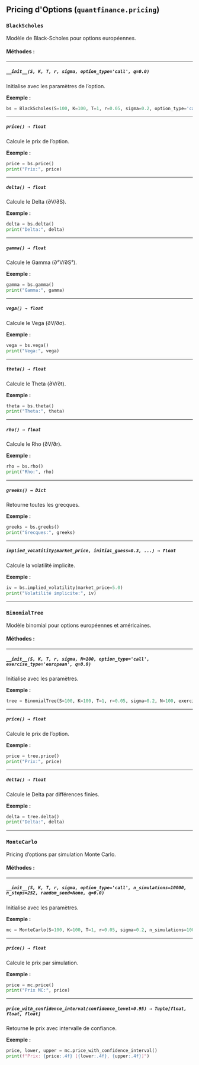 
## Pricing d'Options (`quantfinance.pricing`)

### `BlackScholes`

Modèle de Black-Scholes pour options européennes.

#### Méthodes :

---

##### `__init__(S, K, T, r, sigma, option_type='call', q=0.0)`

Initialise avec les paramètres de l’option.

**Exemple :**
```python
bs = BlackScholes(S=100, K=100, T=1, r=0.05, sigma=0.2, option_type='call')
```

---

##### `price() → float`

Calcule le prix de l’option.

**Exemple :**
```python
price = bs.price()
print("Prix:", price)
```

---

##### `delta() → float`

Calcule le Delta (∂V/∂S).

**Exemple :**
```python
delta = bs.delta()
print("Delta:", delta)
```

---

##### `gamma() → float`

Calcule le Gamma (∂²V/∂S²).

**Exemple :**
```python
gamma = bs.gamma()
print("Gamma:", gamma)
```

---

##### `vega() → float`

Calcule le Vega (∂V/∂σ).

**Exemple :**
```python
vega = bs.vega()
print("Vega:", vega)
```

---

##### `theta() → float`

Calcule le Theta (∂V/∂t).

**Exemple :**
```python
theta = bs.theta()
print("Theta:", theta)
```

---

##### `rho() → float`

Calcule le Rho (∂V/∂r).

**Exemple :**
```python
rho = bs.rho()
print("Rho:", rho)
```

---

##### `greeks() → Dict`

Retourne toutes les grecques.

**Exemple :**
```python
greeks = bs.greeks()
print("Grecques:", greeks)
```

---

##### `implied_volatility(market_price, initial_guess=0.3, ...) → float`

Calcule la volatilité implicite.

**Exemple :**
```python
iv = bs.implied_volatility(market_price=5.0)
print("Volatilité implicite:", iv)
```

---

### `BinomialTree`

Modèle binomial pour options européennes et américaines.

#### Méthodes :

---

##### `__init__(S, K, T, r, sigma, N=100, option_type='call', exercise_type='european', q=0.0)`

Initialise avec les paramètres.

**Exemple :**
```python
tree = BinomialTree(S=100, K=100, T=1, r=0.05, sigma=0.2, N=100, exercise_type='american')
```

---

##### `price() → float`

Calcule le prix de l’option.

**Exemple :**
```python
price = tree.price()
print("Prix:", price)
```

---

##### `delta() → float`

Calcule le Delta par différences finies.

**Exemple :**
```python
delta = tree.delta()
print("Delta:", delta)
```

---

### `MonteCarlo`

Pricing d’options par simulation Monte Carlo.

#### Méthodes :

---

##### `__init__(S, K, T, r, sigma, option_type='call', n_simulations=10000, n_steps=252, random_seed=None, q=0.0)`

Initialise avec les paramètres.

**Exemple :**
```python
mc = MonteCarlo(S=100, K=100, T=1, r=0.05, sigma=0.2, n_simulations=10000)
```

---

##### `price() → float`

Calcule le prix par simulation.

**Exemple :**
```python
price = mc.price()
print("Prix MC:", price)
```

---

##### `price_with_confidence_interval(confidence_level=0.95) → Tuple[float, float, float]`

Retourne le prix avec intervalle de confiance.

**Exemple :**
```python
price, lower, upper = mc.price_with_confidence_interval()
print(f"Prix: {price:.4f} [{lower:.4f}, {upper:.4f}]")
```

